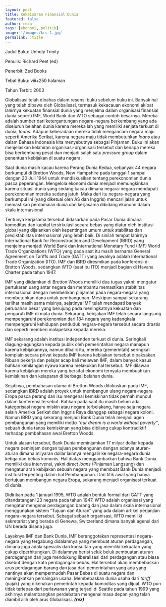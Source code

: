 ```yaml
---
layout: post
title: Kekaisaran Finansial Dunia
featured: false
author: reza
tags: [ekonomi, politik]
image: '/images/krs-1.jpg'
permalink: :title
---
```


Judul Buku: Unholy Trinity

Penulis: Richard Peet (ed)

Penerbit: Zed Books

Tebal Buku: viii+250 halaman

Tahun Terbit: 2003

Globalisasi telah dibahas dalam resensi buku sebelum buku ini. Banyak hal yang telah dibawa oleh Globalisasi, termasuk kekacauan ekonomi akibat lahirnya kekuatan finansial dunia yang menjelma dalam organisasi finansial dunia seperti IMF, World Bank dan WTO sebagai contoh besarnya. Mereka adalah sumber dari ketergantungan negara-negara berkembang yang ada diseluruh belahan dunia karena mereka lah yang memiliki senjata terkuat di dunia, _loans_. Adapun keberadaan mereka tidak mengancam negara maju seperti Amerika Serikat, karena negara maju tidak membutuhkan _loans_ atau dalam Bahasa Indonesia kita menyebutnya sebagai Pinjaman. Buku ini akan menjelaskan kelahiran organisasi-organisasi tersebut dan kenapa mereka bisa berkembang pesat dan menjadi salah satu _pressure group_ dalam penentuan kebijakan di suatu negara.

Saat dunia masih kacau karena Perang Dunia Kedua, sebanyak 44 negara berkumpul di Bretton Woods, New Hampshire pada tanggal 1 sampai dengan 20 Juli 1944 untuk mendiskusikan tentang perekonomian dunia pasca peperangan. Mengelola ekonomi dunia menjadi memungkinkan karena situasi dunia yang sedang kacau dimana negara-negara mendapati perekonomian mereka sedang jatuh. Maka dari itu negara-negara yang berkumpul ini (yang diketuai oleh AS dan Inggris) mencari jalan untuk memastikan perdamaian dunia dan kerjasama dibidang ekonomi dalam skala internasional.

Tentunya kerjasama tersebut didasarkan pada Pasar Dunia dimana komoditas dan kapital tersirkulasi secara bebas yang diatur oleh institusi global yang dijalankan oleh kepentingan umum untuk stabilitas dan prediktabilitas internasional yang lebih baik. Di sinilah tempat lahirnya International Bank for Reconstruction and Development (IBRD) yang menjelma menjadi World Bank dan International Monetary Fund (IMF) World Trade Organizations (WTO) yang pada saat itu masih bernama General Agreement on Tariffs and Trade (GATT) yang awalnya adalah International Trade Organization (ITO). IMF dan IBRD diresmikan pada konferensi di Bretton Woods, sedangkan WTO (saat itu ITO) menjadi bagian di Havana Charter pada tahun 1947.

IMF yang diidamkan di Bretton Woods memiliki dua tugas yakni: mengatur pertukaran uang antar negara dan membantu memastikan stabitiltas internasional dengan memberikan pinjaman pada negara-negara yang membutuhkan dana untuk pembangunan. Meskipun sampai sekarang terlihat masih sama misinya, sejatinya IMF telah mendapati banyak perubahan besar yang berujung pada meningkatnya kekuatan dan pengaruh IMF di mata dunia. Sekarang, kebijakan IMF telah secara langsung mempengaruhi perekonomian dari 184 negara yang kadangkala mempengaruhi kehidupan penduduk negara-negara tersebut secara drastis dan seperti memberi malapetaka kepada mereka.

IMF sekarang adalah institusi independen terkuat di dunia. Seringkali diagung-agungkan kepada publik oleh pemerintahan negara manapun karena kebijakannya, namun dibalik itu, mereka (pemerintah) seringkali komplain secara privat kepada IMF karena kebijakan tersebut dipaksakan. Ribuan pekerja dan pelajar acap kali melawan IMF, dalam banyak kasus bahkan kehilangan nyawa karena melakukan hal tersebut. IMF dilawan karena kebijakan mereka yang bersifat ekonomi ternyata membuahkan kemiskinan dan kelaparan di berbagai belahan dunia.

Sejatinya, pembahasan utama di Bretton Woods difokuskan pada IMF, sedangkan IBRD adalah proyek untuk membangun ulang negara-negara Eropa pasca perang dan isu mengenai kemiskinan tidak pernah muncul dalam konferensi tersebut. Bahkan pada saat itu masih belum ada kategorisasi negara miskin atau negara terbelakang, hanya saja negara selain Amerika Serikat dan Inggris Raya dianggap sebagai negara koloni. Namun IBRD yang sekarang menjadi Bank Dunia telah menjadi agen pembangunan yang memiliki motto _“our dream is a world without poverty”_, sebuah dunia tanpa kemiskinan yang bisa dibilang cukup kontradiktif terhadap pembahasan awal Bretton Woods.

Untuk alasan tersebut, Bank Dunia meminjamkan 17 milyar dollar kepada negara peminjam dengan tujuan pembangunan dengan adanya aturan-aturan dimana milyaran dollar lainnya mengalir ke negara-negara dunia ketiga dan bekas komunis. Hal diatas menggambarkan bahwa Bank Dunia memiliki dua intervensi, yakni _direct loans_ (Pinjaman Langsung) dan mengatur arah kebijakan sebuah negara yang membuat Bank Dunia menjadi institusi terpenting dalam hal Pembangunan. Dari titik awal yang hanya bertujuan membangun negara Eropa, sekarang menjadi organisasi terkuat di dunia.

Didirikan pada 1 januari 1995, WTO adalah bentuk formal dari GATT yang ditandatangani 23 negara pada tahun 1947. WTO adalah organisasi yang mengatur mengenai perdagangan barang dan jasa dalam skala internasional menggunakan sistem “Tujuan dan Aturan” yang ada dalam artikel perjanjian negara-negara tersebut. Sebagai sebuah organisasi, WTO memiliki sekretariat yang berada di Genewa, Switzerland dimana banyak agensi dari UN berada disana juga.

Layaknya IMF dan Bank Dunia, IMF beranggotakan representasi negara-negara yang tergabung didalamnya yang membuat aturan perdagangan, dimana juga adala spesialis dan konsultan yang memiliki kekuatan yang cukup diperhitungkan. Di dalamnya berisi seluk beluk pembuatan aturan perdagangan dan juga mendukung liberalisasi dari perdagangan atau biasa disebut dengan kata perdagangan bebas. Hal tersebut akan membebaskan arus perdagangan barang dan jasa dari pemerintahan yang ada yang nantinya akan mempermudah Pasar Bebas di suatu negara dan meningkatkan persaingan usaha. Membebaskan dunia usaha dari _tariff_ (pajak) yang dikenakan pemerintah kepada komoditas yang dijual. WTO pun tidak terlepas dari perlawanan yang terjadi di Seattle pada tahun 1999 yang akhirnya melambangkan perdebatan mengenai masa depan yang telah diambil alih oleh arus Globalisasi. **_(rez)_**
